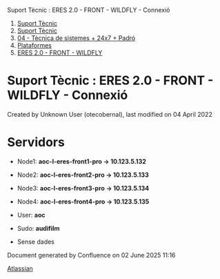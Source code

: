Suport Tècnic : ERES 2.0 - FRONT - WILDFLY - Connexió  

1.  [Suport Tècnic](index.html)
2.  [Suport Tècnic](13893782.html)
3.  [04 - Tècnica de sistemes + 24x7 + Padró](26313202.html)
4.  [Plataformes](Plataformes_41520520.html)
5.  [ERES 2.0 - FRONT - WILDFLY](ERES-2.0---FRONT---WILDFLY_41520799.html)

Suport Tècnic : ERES 2.0 - FRONT - WILDFLY - Connexió
=====================================================

Created by Unknown User (otecobernal), last modified on 04 April 2022

Servidors 
==========

*   Node1: **aoc-l-eres-front1-pro → 10.123.5.132**
    
*   Node2: **aoc-l-eres-front2-pro → 10.123.5.133**
*   Node3: **aoc-l-eres-front3-pro → 10.123.5.134**
*   Node4: **aoc-l-eres-front4-pro → 10.123.5.135**
*   User: **aoc**
*   Sudo: **audifilm**

*   Sense dades
    

Document generated by Confluence on 02 June 2025 11:16

[Atlassian](http://www.atlassian.com/)